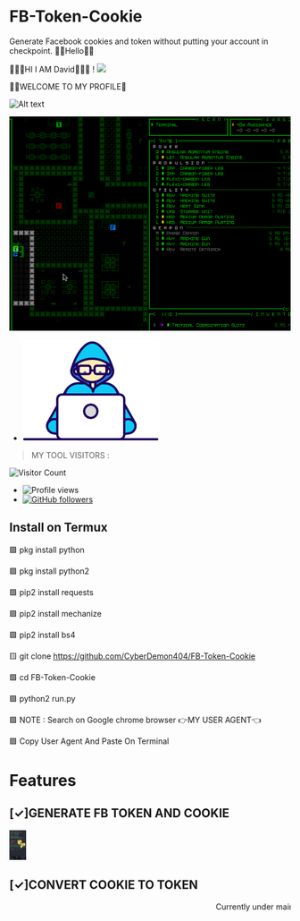 # FB-Token-Cookie
Generate Facebook cookies and token without putting your account in checkpoint.
🥀🍁Hello🥰🥀

 🥀😻🌺HI I AM David🥀😘😻 ! <img src="https://raw.githubusercontent.com/MartinHeinz/MartinHeinz/master/wave.gif" width="30px">

🥀😻WELCOME TO MY PROFILE🥰

![Alt text](https://camo.githubusercontent.com/ebf84be3c9b929b89ce2dbe8489c6df660a086d4785f432186b654cab36616c3/68747470733a2f2f6a2e746f7034746f702e696f2f705f31393636736b677738302e6a7067)

![Alt text](https://github.com/MRVIVEK-CODER/MRVIVEK-CODER/raw/main/md7Oqrf.gif)

- ![Alt text](https://github.com/MRVIVEK-CODER/MRVIVEK-CODER/raw/main/Developer.gif)


> MY TOOL VISITORS :

![Visitor Count](https://profile-counter.glitch.me/CyberDemon404/count.svg)

- ![Profile views](https://gpvc.arturio.dev/CyberDemon404)
- [![GitHub followers](https://img.shields.io/github/followers/CyberDemon404.svg?style=social&label=Follow&maxAge=0098900)](https://github.com/cyberdemon0?tab=followers)


## Install on Termux

🟩 pkg install python

🟩 pkg install python2

🟩 pip2 install requests 

🟩 pip2 install mechanize

🟩 pip2 install bs4

🟨 git clone https://github.com/CyberDemon404/FB-Token-Cookie

🟩 cd FB-Token-Cookie

🟩 python2 run.py

🟩 NOTE : Search on Google chrome browser 👉MY USER AGENT👈

🟩 Copy User Agent And Paste On Terminal 

<h1>Features</h1>
<h2>[✓]GENERATE FB TOKEN AND COOKIE</h2>
<img src="https://raw.githubusercontent.com/CyberDemon404/FB-Token-Cookie/main/IMG-20220728-WA0016.jpg" width="30px">


<h2>[✓]CONVERT COOKIE TO TOKEN</h2>
<p><marquee>Currently under maintenance</marquee></p>

